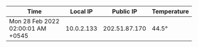 | Time     | Local IP | Public IP | Temperature |
| ----------- | ----------- | ----------- | ----------- |
| Mon 28 Feb 2022 02:00:01 AM +0545      | 10.0.2.133     | 202.51.87.170  | 44.5° |
